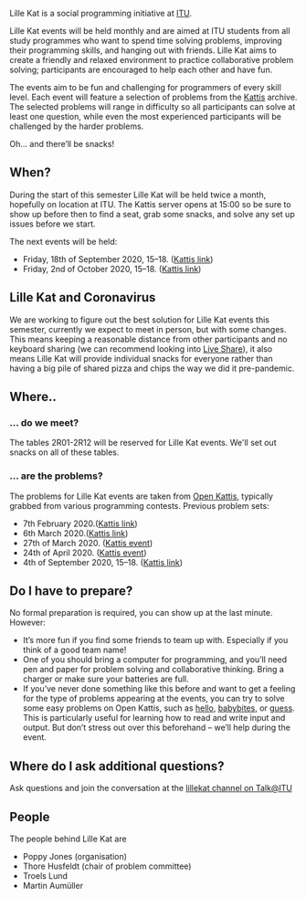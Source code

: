 Lille Kat is a social programming initiative at [ITU](https://www.itu.dk).

Lille Kat events will be held monthly and are aimed at ITU students from all study programmes who want to spend time solving problems, improving their programming skills, and hanging out with friends. Lille Kat aims to create a friendly and relaxed environment to practice collaborative problem solving; participants are encouraged to help each other and have fun.

The events aim to be fun and challenging for programmers of every skill level. Each event will feature a selection of problems from the [Kattis](https://www.open.kattis.com ) archive. The selected problems will range in difficulty so all participants can solve at least one question, while even the most experienced participants will be challenged by the harder problems.

Oh... and there’ll be snacks!

## When?

During the start of this semester Lille Kat will be held twice a month, hopefully on location at ITU. The Kattis server opens at 15:00 so be sure to show up before then to find a seat, grab some snacks, and solve any set up issues before we start.  

The next events will be held:

- Friday, 18th of September 2020, 15–18. ([Kattis link](https://open.kattis.com/contests/dbup4b))
- Friday, 2nd of October 2020, 15–18. ([Kattis link](https://open.kattis.com/contests/g6grqf))

## Lille Kat and Coronavirus

We are working to figure out the best solution for Lille Kat events this semester, currently we expect to meet in person, but with some changes. This means keeping a reasonable distance from other participants and no keyboard sharing (we can recommend looking into [Live Share](https://visualstudio.microsoft.com/services/live-share/)), it also means Lille Kat will provide individual snacks for everyone rather than having a big pile of shared pizza and chips the way we did it pre-pandemic.

<!---
Lille Kat herself is an introvert and has been staying inside catching mice a receiving belly rubs.
However, she understands humans well enough to acknowledge their psychological craving for social interaction.

Thus, Lille Kat insists we continue having fun and continue with social events *in particular* during challenging times, even though it takes more commitment.

There will be Zoom meeting [here](https://itucph.zoom.us/j/153110293) for Lille Kat 3.
Participants are invited to join this meeting, preferably with a webcam turned on, so that we *see faces*, and *see humans eating snacks or drinking beverages* and *see friends* or even *meet new people*.
During the event, teams can go into their own virtual “breakout rooms”.
In principle, teams may be able to meet up physically, but this should be done only if they’re meeting regularly anyway – Lille Kat dislikes the virus and does not want to help it.
If you’re meeting physically, please join the zoom meeting anyway, so that the rest of us have the feeling of a *shared social event*.
-->

## Where..  

### … do we meet?

The tables 2R01-2R12 will be reserved for Lille Kat events. We'll set out snacks on all of these tables.


### … are the problems?

The problems for Lille Kat events are taken from [Open Kattis](https://open.kattis.com/contests/), typically grabbed from various programming contests.
Previous problem sets:

- 7th February 2020.([Kattis link](https://open.kattis.com/contests/ncvy89))
- 6th March 2020.([Kattis link](https://open.kattis.com/contests/j6b33t))
- 27th of March 2020. ([Kattis event](https://open.kattis.com/contests/oj3c3u))
- 24th of April 2020. ([Kattis event](https://open.kattis.com/contests/bwarvf))
- 4th of September 2020, 15–18. ([Kattis link](https://open.kattis.com/contests/mhyj7h))

## Do I have to prepare?

No formal preparation is required, you can show up at the last minute.
However:

- It’s more fun if you find some friends to team up with. Especially if you think of a good team name!
- One of you should bring a computer for programming, and you’ll need pen and paper for problem solving and collaborative thinking. Bring a charger or make sure your batteries are full.
- If you’ve never done something like this before and want to get a feeling for the type of problems appearing at the events, you can try to solve some easy problems on Open Kattis, such as [hello](https://open.kattis.com/problems/hello), [babybites](https://open.kattis.com/problems/babybites), or [guess](https://open.kattis.com/problems/guess).
This is particularly useful for learning how to read and write input and output. But don’t stress out over this beforehand – we’ll help during the event.

## Where do I ask additional questions?

Ask questions and join the conversation at the [lillekat channel on Talk@ITU](https://talk.itu.dk/channel/lillekat)

## People

The people behind Lille Kat are

- Poppy Jones (organisation)
- Thore Husfeldt (chair of problem committee)
- Troels Lund
- Martin Aumüller

